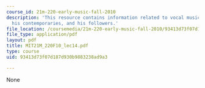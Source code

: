 ```yaml
---
course_id: 21m-220-early-music-fall-2010
description: 'This resource contains information related to vocal music: josquin,
  his contemporaries, and his followers.'
file_location: /coursemedia/21m-220-early-music-fall-2010/93413d73f07d187d930b9883238ad9a3_MIT21M_220F10_lec14.pdf
file_type: application/pdf
layout: pdf
title: MIT21M_220F10_lec14.pdf
type: course
uid: 93413d73f07d187d930b9883238ad9a3

---
```

None